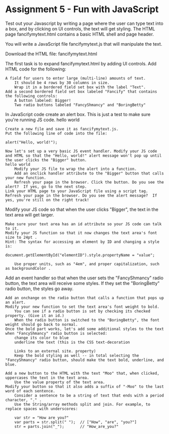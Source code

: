 # Assignment 5 - Fun with JavaScript


Test out your Javascript by writing a page where the user can type text into a box, and by clicking on UI controls, the text will get styling. The HTML page fancifymytext.html contains a basic HTML shell and page header.

You will write a JavaScript file fancifymytext.js that will manipulate the text.

Download the HTML file: fancifymytext.html

The first task is to expand fancifymytext.html by adding UI controls. Add HTML code for the following:

    A field for users to enter large (multi-line) amounts of text.
        It should be 4 rows by 30 columns in size.
        Wrap it in a bordered field set box with the label "Text".
    Add a second bordered field set box labeled "Fancify" that contains the following controls:
        A button labeled: Bigger!
        Two radio buttons labeled "FancyShmancy" and "BoringBetty"

In JavaScript code create an alert box. This is just a test to make sure you're running JS code.
hello world

    Create a new file and save it as fancifymytext.js.
    Put the following line of code into the file:

    alert("Hello, world!");

    Now let's set up a very basic JS event handler. Modify your JS code and HTML so that the "Hello, world!" alert message won't pop up until the user clicks the "Bigger" button.
    hello world
        Modify your JS file to wrap the alert into a function.
        Add an onclick handler attribute to the "Bigger" button that calls your new function.
        Refresh your page in the browser. Click the button. Do you see the alert?  If yes, go to the next step.
    Link your HTML page to your JavaScript file using a script tag.
    Refresh your page in the browser. Do you see the alert message?  If yes, you're still on the right track!

Modify your JS code so that when the user clicks "Bigger", the text in the text area will get larger.

    Make sure your text area has an id attribute so your JS code can talk to it.
    Modify your JS function so that it now changes the text area's font size to 24pt .
    Hint: The syntax for accessing an element by ID and changing a style is:

    document.getElementById("elementID").style.propertyName = "value";

        Use proper units, such as "4em", and proper capitalization, such as backgroundColor .

Add an event handler so that when the user sets the "FancyShmancy" radio button, the text area will receive some styles.  If they set the "BoringBetty" radio button, the styles go away.

    Add an onchange on the radio button that calls a function that pops up an alert.
    Modify your new function to set the text area's font weight to bold.
        You can see if a radio button is set by checking its checked property. (Give it an id.)
        When the radio button is switched to the "BoringBetty", the font weight should go back to normal.
    Once the bold part works, let's add some additional styles to the text when "FancyShmancy" radio button is selected:
        change its color to blue
        underline the text (this is the CSS text-decoration 

        Links to an external site. property)
        Keep the bold styling as well -- in total selecting the "FancyShmancy" radio button, should make the text bold, underline, and blue.

    Add a new button to the HTML with the text "Moo" that, when clicked, uppercases the text in the text area.
        Use the value property of the text area.
    Modify your button so that it also adds a suffix of "-Moo" to the last word of each sentence.
        Consider a sentence to be a string of text that ends with a period character, "." .
        Use the String/array methods split and join. For example, to replace spaces with underscores:

        var str = "How are you?"
        var parts = str.split(" ");  // ["How", "are", "you?"]
        str = parts.join("_");       // "How_are_you?"

